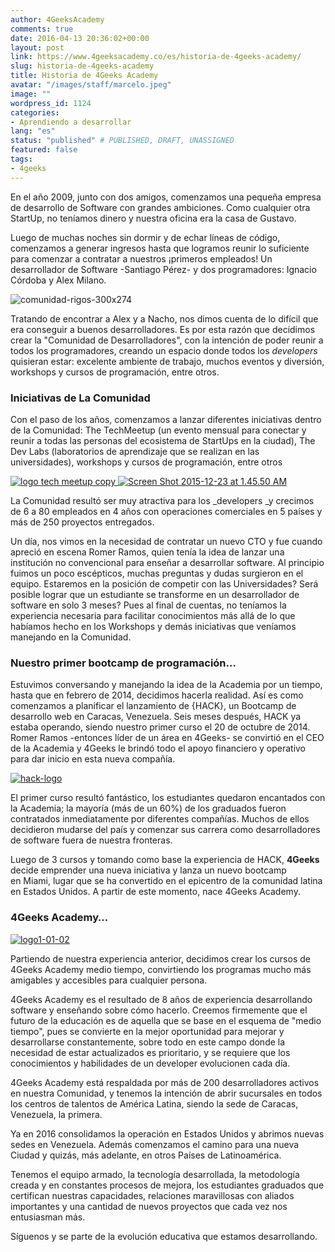 ```yaml
---
author: 4GeeksAcademy
comments: true
date: 2016-04-13 20:36:02+00:00
layout: post
link: https://www.4geeksacademy.co/es/historia-de-4geeks-academy/
slug: historia-de-4geeks-academy
title: Historia de 4Geeks Academy
avatar: "/images/staff/marcelo.jpeg"
image: ""
wordpress_id: 1124
categories:
- Aprendiendo a desarrollar
lang: "es"
status: "published" # PUBLISHED, DRAFT, UNASSIGNED
featured: false
tags:
- 4geeks
---
```


En el año 2009, junto con dos amigos, comenzamos una pequeña empresa de desarrollo de Software con grandes ambiciones. Como cualquier otra StartUp, no teníamos dinero y nuestra oficina era la casa de Gustavo.

Luego de muchas noches sin dormir y de echar líneas de código, comenzamos a generar ingresos hasta que logramos reunir lo suficiente para comenzar a contratar a nuestros ¡primeros empleados! Un desarrollador de Software -Santiago Pérez- y dos programadores: Ignacio Córdoba y Alex Milano.

![comunidad-rigos-300x274](https://storage.googleapis.com/4geeks-academy-website/blog/2016/04/comunidad-rigos-300x274.png)

Tratando de encontrar a Alex y a Nacho, nos dimos cuenta de lo difícil que era conseguir a buenos desarrolladores. Es por esta razón que decidimos crear la "Comunidad de Desarrolladores", con la intención de poder reunir a todos los programadores, creando un espacio donde todos los _developers_ quisieran estar: excelente ambiente de trabajo, muchos eventos y diversión, workshops y cursos de programación, entre otros.


### Iniciativas de La Comunidad


Con el paso de los años, comenzamos a lanzar diferentes iniciativas dentro de la Comunidad: The TechMeetup (un evento mensual para conectar y reunir a todas las personas del ecosistema de StartUps en la ciudad), The Dev Labs (laboratorios de aprendizaje que se realizan en las universidades), workshops y cursos de programación, entre otros

[![logo tech meetup copy](https://storage.googleapis.com/4geeks-academy-website/blog/2016/04/logo-tech-meetup-copy.png)
](https://storage.googleapis.com/4geeks-academy-website/blog/2016/04/logo-tech-meetup-copy.png)[![Screen Shot 2015-12-23 at 1.45.50 AM](https://storage.googleapis.com/4geeks-academy-website/blog/2016/04/Screen-Shot-2015-12-23-at-1.45.50-AM.png)](https://storage.googleapis.com/4geeks-academy-website/blog/2016/04/Screen-Shot-2015-12-23-at-1.45.50-AM.png)

La Comunidad resultó ser muy atractiva para los _developers _y crecimos de 6 a 80 empleados en 4 años con operaciones comerciales en 5 países y más de 250 proyectos entregados.

Un día, nos vimos en la necesidad de contratar un nuevo CTO y fue cuando apreció en escena Romer Ramos, quien tenía la idea de lanzar una institución no convencional para enseñar a desarrollar software. Al principio fuimos un poco escépticos, muchas preguntas y dudas surgieron en el equipo. Estaremos en la posición de competir con las Universidades? Será posible lograr que un estudiante se transforme en un desarrollador de software en solo 3 meses? Pues al final de cuentas, no teníamos la experiencia necesaria para facilitar conocimientos más allá de lo que habíamos hecho en los Workshops y demás iniciativas que veníamos manejando en la Comunidad.


### Nuestro primer bootcamp de programación…


Estuvimos conversando y manejando la idea de la Academia por un tiempo, hasta que en febrero de 2014, decidimos hacerla realidad. Así es como comenzamos a planificar el lanzamiento de {HACK}, un Bootcamp de desarrollo web en Caracas, Venezuela. Seis meses después, HACK ya estaba operando, siendo nuestro primer curso el 20 de octubre de 2014. Romer Ramos -entonces líder de un área en 4Geeks- se convirtió en el CEO de la Academia y 4Geeks le brindó todo el apoyo financiero y operativo para dar inicio en esta nueva compañía.

[![hack-logo](https://storage.googleapis.com/4geeks-academy-website/blog/2016/04/hack-logo1.png)](https://storage.googleapis.com/4geeks-academy-website/blog/2016/04/hack-logo1.png)

El primer curso resultó fantástico, los estudiantes quedaron encantados con la Academia; la mayoría (más de un 60%) de los graduados fueron contratados inmediatamente por diferentes compañías. Muchos de ellos decidieron mudarse del país y comenzar sus carrera como desarrolladores de software fuera de nuestra fronteras.

Luego de 3 cursos y tomando como base la experiencia de HACK, **4Geeks** decide emprender una nueva iniciativa y lanza un nuevo bootcamp en Miami, lugar que se ha convertido en el epicentro de la comunidad latina en Estados Unidos. A partir de este momento, nace 4Geeks Academy.


### 4Geeks Academy…


[![logo1-01-02](https://storage.googleapis.com/4geeks-academy-website/blog/2016/04/logo1-01-02.png)](https://storage.googleapis.com/4geeks-academy-website/blog/2016/04/logo1-01-02.png)

Partiendo de nuestra experiencia anterior, decidimos crear los cursos de 4Geeks Academy medio tiempo, convirtiendo los programas mucho más amigables y accesibles para cualquier persona.

4Geeks Academy es el resultado de 8 años de experiencia desarrollando software y enseñando sobre cómo hacerlo. Creemos firmemente que el futuro de la educación es de aquella que se base en el esquema de "medio tiempo", pues se convierte en la mejor oportunidad para mejorar y desarrollarse constantemente, sobre todo en este campo donde la necesidad de estar actualizados es prioritario, y se requiere que los conocimientos y habilidades de un developer evolucionen cada día.

4Geeks Academy está respaldada por más de 200 desarrolladores activos en nuestra Comunidad, y tenemos la intención de abrir sucursales en todos los centros de talentos de América Latina, siendo la sede de Caracas, Venezuela, la primera.

Ya en 2016 consolidamos la operación en Estados Unidos y abrimos nuevas sedes en Venezuela. Además comenzamos el camino para una nueva Ciudad y quizás, más adelante, en otros Países de Latinoamérica.

Tenemos el equipo armado, la tecnología desarrollada, la metodología creada y en constantes procesos de mejora, los estudiantes graduados que certifican nuestras capacidades, relaciones maravillosas con aliados importantes y una cantidad de nuevos proyectos que cada vez nos entusiasman más.

Síguenos y se parte de la evolución educativa que estamos desarrollando.
